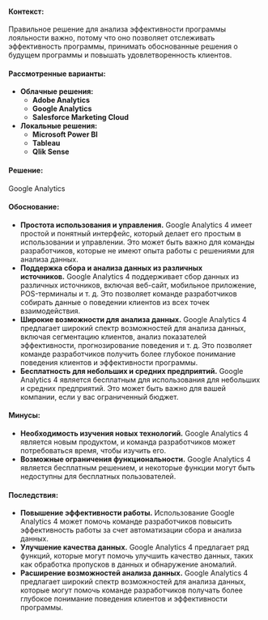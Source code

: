 #### Контекст:
Правильное решение для анализа эффективности программы лояльности важно, потому что оно позволяет отслеживать эффективность программы, принимать обоснованные решения о будущем программы и повышать удовлетворенность клиентов.
#### Рассмотренные варианты:
- **Облачные решения:**
    - **Adobe Analytics**
    - **Google Analytics**
    - **Salesforce Marketing Cloud**
- **Локальные решения:**
    - **Microsoft Power BI**
    - **Tableau**
    - **Qlik Sense**
#### Решение:
Google Analytics
#### Обоснование:
- **Простота использования и управления.** Google Analytics 4 имеет простой и понятный интерфейс, который делает его простым в использовании и управлении. Это может быть важно для команды разработчиков, которые не имеют опыта работы с решениями для анализа данных.
- **Поддержка сбора и анализа данных из различных источников.** Google Analytics 4 поддерживает сбор данных из различных источников, включая веб-сайт, мобильное приложение, POS-терминалы и т. д. Это позволяет команде разработчиков собирать данные о поведении клиентов из всех точек взаимодействия.
- **Широкие возможности для анализа данных.** Google Analytics 4 предлагает широкий спектр возможностей для анализа данных, включая сегментацию клиентов, анализ показателей эффективности, прогнозирование поведения и т. д. Это позволяет команде разработчиков получить более глубокое понимание поведения клиентов и эффективности программы.
- **Бесплатность для небольших и средних предприятий.** Google Analytics 4 является бесплатным для использования для небольших и средних предприятий. Это может быть важно для вашей компании, если у вас ограниченный бюджет.
#### Минусы:
- **Необходимость изучения новых технологий.** Google Analytics 4 является новым продуктом, и команда разработчиков может потребоваться время, чтобы изучить его.
- **Возможные ограничения функциональности.** Google Analytics 4 является бесплатным решением, и некоторые функции могут быть недоступны для бесплатных пользователей.
#### Последствия:
- **Повышение эффективности работы.** Использование Google Analytics 4 может помочь команде разработчиков повысить эффективность работы за счет автоматизации сбора и анализа данных.
- **Улучшение качества данных.** Google Analytics 4 предлагает ряд функций, которые могут помочь улучшить качество данных, таких как обработка пропусков в данных и обнаружение аномалий.
- **Расширение возможностей анализа данных.** Google Analytics 4 предлагает широкий спектр возможностей для анализа данных, которые могут помочь команде разработчиков получать более глубокое понимание поведения клиентов и эффективности программы.